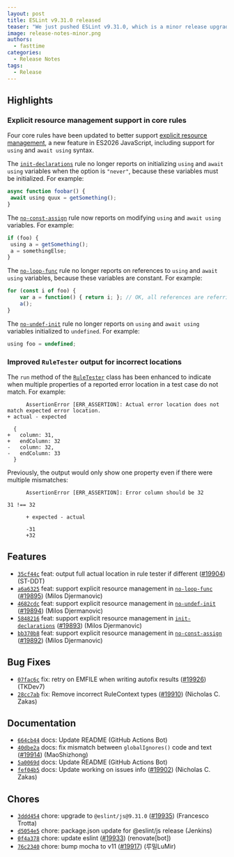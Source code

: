```yaml
---
layout: post
title: ESLint v9.31.0 released
teaser: "We just pushed ESLint v9.31.0, which is a minor release upgrade of ESLint. This release adds some new features and fixes several bugs found in the previous release."
image: release-notes-minor.png
authors:
  - fasttime
categories:
  - Release Notes
tags:
  - Release
---
```



## Highlights


### Explicit resource management support in core rules

Four core rules have been updated to better support [explicit resource management](https://github.com/tc39/proposal-explicit-resource-management), a new feature in ES2026 JavaScript, including support for `using` and `await using` syntax.

The [`init-declarations`](/docs/latest/rules/init-declarations) rule no longer reports on initializing `using` and `await using` variables when the option is `"never"`, because these variables must be initialized. For example:

```js
async function foobar() {
 await using quux = getSomething();
}
```

The [`no-const-assign`](/docs/latest/rules/no-const-assign) rule now reports on modifying `using` and `await using` variables. For example:

```js
if (foo) {
 using a = getSomething();
 a = somethingElse;
}
```

The [`no-loop-func`](/docs/latest/rules/no-loop-func) rule no longer reports on references to `using` and `await using` variables, because these variables are constant. For example:

```js
for (const i of foo) {
    var a = function() { return i; }; // OK, all references are referring to block scoped variables in the loop.
    a();
}
```

The [`no-undef-init`](/docs/latest/rules/no-undef-init) rule no longer reports on `using` and `await using` variables initialized to `undefined`. For example:

```js
using foo = undefined;
```

### Improved `RuleTester` output for incorrect locations

The `run` method of the [`RuleTester`](/docs/latest/integrate/nodejs-api#ruletester) class has been enhanced to indicate when multiple properties of a reported error location in a test case do not match. For example:

```
      AssertionError [ERR_ASSERTION]: Actual error location does not match expected error location.
+ actual - expected

  {
+   column: 31,
+   endColumn: 32
-   column: 32,
-   endColumn: 33
  }
```

Previously, the output would only show one property even if there were multiple mismatches:

```
      AssertionError [ERR_ASSERTION]: Error column should be 32

31 !== 32

      + expected - actual

      -31
      +32
```


## Features


* [`35cf44c`](https://github.com/eslint/eslint/commit/35cf44c22e36b1554486e7a75c870e86c10b83f8) feat: output full actual location in rule tester if different ([#19904](https://github.com/eslint/eslint/issues/19904)) (ST-DDT)
* [`a6a6325`](https://github.com/eslint/eslint/commit/a6a63259de6cb5642f69c7be429554bbcedca4c0) feat: support explicit resource management in [`no-loop-func`](/docs/rules/no-loop-func) ([#19895](https://github.com/eslint/eslint/issues/19895)) (Milos Djermanovic)
* [`4682cdc`](https://github.com/eslint/eslint/commit/4682cdc6960279ee17f23899fbab6f58d881eadf) feat: support explicit resource management in [`no-undef-init`](/docs/rules/no-undef-init) ([#19894](https://github.com/eslint/eslint/issues/19894)) (Milos Djermanovic)
* [`5848216`](https://github.com/eslint/eslint/commit/58482165eaf597cc5c58216a956c301ae87520b3) feat: support explicit resource management in [`init-declarations`](/docs/rules/init-declarations) ([#19893](https://github.com/eslint/eslint/issues/19893)) (Milos Djermanovic)
* [`bb370b8`](https://github.com/eslint/eslint/commit/bb370b8e79f65ee32d9d89ecf249fb74a141ad22) feat: support explicit resource management in [`no-const-assign`](/docs/rules/no-const-assign) ([#19892](https://github.com/eslint/eslint/issues/19892)) (Milos Djermanovic)






## Bug Fixes


* [`07fac6c`](https://github.com/eslint/eslint/commit/07fac6cafa0426b4d1ea12d9001f3955f19b286d) fix: retry on EMFILE when writing autofix results ([#19926](https://github.com/eslint/eslint/issues/19926)) (TKDev7)
* [`28cc7ab`](https://github.com/eslint/eslint/commit/28cc7abbb72b29b1cac6fc4253646a7839586064) fix: Remove incorrect RuleContext types ([#19910](https://github.com/eslint/eslint/issues/19910)) (Nicholas C. Zakas)




## Documentation


* [`664cb44`](https://github.com/eslint/eslint/commit/664cb44ab03785bd200a792607a7e20faa2d4b28) docs: Update README (GitHub Actions Bot)
* [`40dbe2a`](https://github.com/eslint/eslint/commit/40dbe2a43f83d366e9026faec70293512fb61ca2) docs: fix mismatch between `globalIgnores()` code and text ([#19914](https://github.com/eslint/eslint/issues/19914)) (MaoShizhong)
* [`5a0069d`](https://github.com/eslint/eslint/commit/5a0069d60815246cf24e1c96125540792c2507ef) docs: Update README (GitHub Actions Bot)
* [`fef04b5`](https://github.com/eslint/eslint/commit/fef04b5c7fea99362d67b31b8e98cd4914020ed3) docs: Update working on issues info ([#19902](https://github.com/eslint/eslint/issues/19902)) (Nicholas C. Zakas)








## Chores


* [`3ddd454`](https://github.com/eslint/eslint/commit/3ddd454c1c73294e5af7905d60d03fac162f1b3e) chore: upgrade to `@eslint/js@9.31.0` ([#19935](https://github.com/eslint/eslint/issues/19935)) (Francesco Trotta)
* [`d5054e5`](https://github.com/eslint/eslint/commit/d5054e5454a537e9ade238c768c262c6c592cbc1) chore: package.json update for @eslint/js release (Jenkins)
* [`0f4a378`](https://github.com/eslint/eslint/commit/0f4a3781fe7c11fad7b206c3c694655486ddd187) chore: update eslint ([#19933](https://github.com/eslint/eslint/issues/19933)) (renovate[bot])
* [`76c2340`](https://github.com/eslint/eslint/commit/76c2340c368f96db77439b5cd1df0196cc39bf3e) chore: bump mocha to v11 ([#19917](https://github.com/eslint/eslint/issues/19917)) (루밀LuMir)



